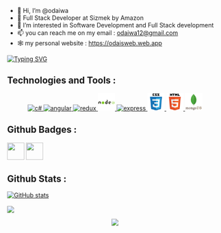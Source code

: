 - 👋 Hi, I’m @odaiwa
- 🌱 Full Stack Developer at Sizmek by Amazon
- 👀 I’m interested in Software Development and Full Stack development
- 📫 you can reach me on my email : odaiwa12@gmail.com
- 🕸 my personal website : https://odaisweb.web.app

[![Typing SVG](https://readme-typing-svg.herokuapp.com?color=%23F74A46&lines=Hi+there+%F0%9F%91%8B%2C+I+am+Odai+Wattad;Welcome+to+My+Page!;Software+Engineer;Full+Stack+Developer)](https://git.io/typing-svg)
<!---
odaiwa/odaiwa is a ✨ special ✨ repository because its `README.md` (this file) appears on your GitHub profile.
You can click the Preview link to take a look at your changes.
--->
## Technologies and Tools :
<p align="center"> 
      <a href="https://docs.microsoft.com/en-us/dotnet/csharp/" target="_blank" rel="noreferrer"> <img src="https://raw.githubusercontent.com/jmnote/z-icons/master/svg/csharp.svg" alt="c#" width="40" height="40"/> </a>
  <a href="https://angular.io" target="_blank" rel="noreferrer"> <img src="https://angular.io/assets/images/logos/angular/angular.svg" alt="angular" width="40" height="40"/> </a>
    <a href="https://www.javascript.com/" target="_blank" rel="noreferrer"> <img src="https://raw.githubusercontent.com/jmnote/z-icons/master/svg/javascript.svg" alt="redux" width="40" height="40"/> </a>
  <a href="https://nodejs.org" target="_blank" rel="noreferrer"> <img src="https://raw.githubusercontent.com/devicons/devicon/master/icons/nodejs/nodejs-original-wordmark.svg" alt="nodejs" width="40" height="40"/> </a> 
   <a href="https://expressjs.com" target="_blank" rel="noreferrer"> <img src="https://raw.githubusercontent.com/jmnote/z-icons/master/svg/git.svg" alt="express" width="40" height="40"/> </a> 
  <a href="https://www.w3schools.com/css/" target="_blank" rel="noreferrer"> <img src="https://raw.githubusercontent.com/devicons/devicon/master/icons/css3/css3-original-wordmark.svg" alt="css3" width="40" height="40"/> </a> 
  <a href="https://www.w3.org/html/" target="_blank" rel="noreferrer"> <img src="https://raw.githubusercontent.com/devicons/devicon/master/icons/html5/html5-original-wordmark.svg" alt="html5" width="40" height="40"/> </a> 
  <a href="https://www.mongodb.com/" target="_blank" rel="noreferrer"> <img src="https://raw.githubusercontent.com/devicons/devicon/master/icons/mongodb/mongodb-original-wordmark.svg" alt="mongodb" width="40" height="40"/> </a>
 </p>


## Github Badges :
<a href="https://docs.github.com/en/developers" target="_blank"><img src="https://raw.githubusercontent.com/acervenky/acervenky/master/assets/devbadge.gif" width="40" height="40"></a>  <a href="https://archiveprogram.github.com/" target="_blank"><img src="https://raw.githubusercontent.com/acervenky/acervenky/master/assets/acbadge.gif" width="40" height="40"></a> 


## Github Stats :
[![GitHub stats](https://github-readme-stats.vercel.app/api?username=odaiwa&show_icons=true)](https://github.com/odaiwa)





  <a width="45%" align="right" href="https://github.com/odaiwa/">
    <img align="center" src="https://github-readme-stats.vercel.app/api/top-langs/?username=odaiwa&layout=compact&theme=vue&hide_border=true" />
  </a>
  
  <br>
  <p href="https://github.com/odaiwa/github-profile-views-counter" align="center"><img src="https://gpvc.arturio.dev/odaiwa"></p>
